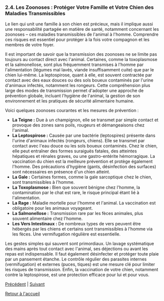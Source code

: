 ### **2.4. Les Zoonoses : Protéger Votre Famille et Votre Chien des Maladies Transmissibles**

Le lien qui unit une famille à son chien est précieux, mais il implique aussi une responsabilité partagée en matière de santé, notamment concernant les zoonoses – ces maladies transmissibles de l'animal à l'homme. Comprendre ces risques est essentiel pour protéger à la fois votre compagnon et les membres de votre foyer.

Il est important de savoir que la transmission des zoonoses ne se limite pas toujours au contact direct avec l'animal. Certaines, comme la toxoplasmose et la salmonellose, sont plus fréquemment transmises à l'homme par l'alimentation (légumes mal lavés, viande insuffisamment cuite) que par le chien lui-même. La leptospirose, quant à elle, est souvent contractée par contact avec des eaux douces ou des sols boueux contaminés par l'urine d'animaux infectés, notamment les rongeurs. Cette compréhension plus large des modes de transmission permet d'adopter une approche de prévention globale, incluant l'hygiène de l'animal, la gestion de son environnement et les pratiques de sécurité alimentaire humaine.

Voici quelques zoonoses courantes et les mesures de prévention :

*   **La Teigne :** Due à un champignon, elle se transmet par simple contact et provoque des zones sans poils, rougeurs et démangeaisons chez l'animal.
*   **La Leptospirose :** Causée par une bactérie (leptospires) présente dans l'urine d'animaux infectés (rongeurs, chiens). Elle se transmet par contact avec l'eau douce ou les sols boueux contaminés. Chez le chien, elle peut entraîner des formes suraiguës fatales, des atteintes hépatiques et rénales graves, ou une gastro-entérite hémorragique. La vaccination du chien est la meilleure prévention et protège également l'homme. Des précautions d'hygiène (gants, désinfection des surfaces) sont nécessaires en présence d'un chien atteint.
*   **La Gale :** Certaines formes, comme la gale sarcoptique chez le chien, sont transmissibles à l'homme.
*   **La Toxoplasmose :** Bien que souvent bénigne chez l'homme, la contamination par le chat est rare, le risque principal étant lié à l'alimentation.
*   **La Rage :** Maladie mortelle pour l'homme et l'animal. La vaccination est obligatoire pour les animaux voyageant.
*   **La Salmonellose :** Transmission rare par les fèces animales, plus souvent alimentaire chez l'homme.
*   **Les Vers Intestinaux :** De nombreux types de vers peuvent être hébergés par les chiens et certains sont transmissibles à l'homme via les fèces. Une vermifugation régulière est essentielle.

Les gestes simples qui sauvent sont primordiaux. Un lavage systématique des mains après tout contact avec l'animal, ses déjections ou avant les repas est indispensable. Il faut également désinfecter et protéger toute plaie par un pansement étanche. Le contrôle régulier des parasites internes (vermifugation) et externes (puces, tiques) est une mesure clé pour limiter les risques de transmission. Enfin, la vaccination de votre chien, notamment contre la leptospirose, est une protection efficace pour lui et pour vous. 

[Précédent](./2.3_produits_menagers.md) | [Suivant](./2.5_parasites_externes.md)

[Retour à l'accueil](../index.md) 